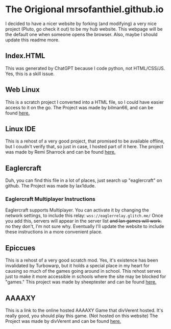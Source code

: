 # The Origional mrsofanthiel.github.io
I decided to have a nicer website by forking (and modifying) a very nice project (Pluto, go check it out) to be my hub website. This webpage will be the default one when someone opens the browser. Also, maybe I should update this readme more.
## Index.HTML
This was generated by ChatGPT because I code python, not HTML/CSS/JS.
Yes, this is a skill issue.
## Web Linux
This is a scratch project I converted into a HTML file, so I could have easier access to it on the go.
The Project was made by bilman66, and can be found [here.](https://scratch.mit.edu/projects/892602496)
## Linux IDE
This is a rehost of a very good project, that promised to be available offline, but I coudn't verify that, so just in case, I hosted part of it here.
The project was made by Remi Sharrock and can be found [here.](https://github.com/remisharrock/remisharrock.github.io)
## Eaglercraft
Duh, you can find this file in a lot of places, just search up "eaglercraft" on github.
The Project was made by lax1dude.
### Eaglercraft Multiplayer Instructions
Eaglercraft supports Multiplayer. You can activate it by changing the network settings, to include this relay:
`wss://eaglerrelay.glitch.me/`
Once you add this, servers will appear in the server list ~~and lan games will work.~~ no they don't, I'm not sure why.
Eventually I'll update the website to include these instructions in a more convenient place.
## Epiccues
This is a rehost of a very good scratch mod. Yes, it's existence has been invalidated by Turbowarp, but it holds a special place in my heart for causing so much of the games going around in school.
This rehost serves just to make it more accessible in schools where the site may be blocked for "games."
This project was made by sheeptester and can be found [here.](https://sheeptester.github.io/scratch-gui/)
## AAAAXY
This is a link to the online hosted AAAAXY Game that divVerent hosted. It's really good, you should play this game. (Not hosted on this website)
The Project was made by divVerent and can be found [here.](https://github.com/divVerent/aaaaxy)
